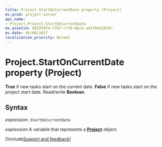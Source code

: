 ```yaml
---
title: Project.StartOnCurrentDate property (Project)
ms.prod: project-server
api_name:
- Project.Project.StartOnCurrentDate
ms.assetid: 9d2970f4-7767-cf70-66cb-a9179d120187
ms.date: 06/08/2017
localization_priority: Normal
---
```



# Project.StartOnCurrentDate property (Project)

 **True** if new tasks start on the current date. **False** if new tasks start on the project start date. Read/write **Boolean**.


## Syntax

_expression_. `StartOnCurrentDate`

_expression_ A variable that represents a **[Project](project.project.md)** object.

[!include[Support and feedback](~/includes/feedback-boilerplate.md)]